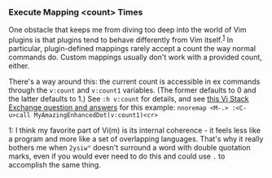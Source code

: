 ### Execute Mapping \<count> Times

One obstacle that keeps me from diving too deep into the world of Vim plugins is that plugins tend to behave differently from Vim itself.<sup>[1](#footnote1)</sup> In particular, plugin-defined mappings rarely accept a count the way normal commands do. Custom mappings usually don't work with a provided count, either.

There's a way around this: the current count is accessible in ex commands through the `v:count` and `v:count1` variables. (The former defaults to 0 and the latter defaults to 1.) See `:h v:count` for details, and see [this Vi Stack Exchange question and answers](http://vi.stackexchange.com/questions/3182/is-it-possible-to-make-a-numerically-prefixed-hotkey-run-a-function-that-many-ti) for this example: `nnoremap <M-.> :<C-u>call MyAmazingEnhancedDot(v:count1)<cr>`

<a name="footnote1">1</a>: I think my favorite part of Vi(m) is its internal coherence - it feels less like a program and more like a set of overlapping languages. That's why it really bothers me when `2ysiw"` doesn't surround a word with double quotation marks, even if you would ever need to do this and could use `.` to accomplish the same thing.
